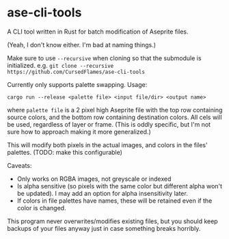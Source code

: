 # ase-cli-tools
A CLI tool written in Rust for batch modification of Aseprite files.

(Yeah, I don't know either. I'm bad at naming things.)

Make sure to use `--recursive` when cloning so that the submodule is initialized.
e.g. `git clone --recursive https://github.com/CursedFlames/ase-cli-tools`

Currently only supports palette swapping. Usage:

```cargo run --release <palette file> <input file/dir> <output name>```

where `palette file` is a 2 pixel high Aseprite file with the top row containing source colors,
and the bottom row containing destination colors. All cels will be used, regardless of layer or frame.
(This is oddly specific, but I'm not sure how to approach making it more generalized.)

This will modify both pixels in the actual images, and colors in the files' palettes. (TODO: make this configurable)

Caveats:
* Only works on RGBA images, not greyscale or indexed
* Is alpha sensitive (so pixels with the same color but different alpha won't be updated).
I may add an option for alpha insensitivity later.
* If colors in file palettes have names, these will be retained even if the color is changed.

This program never overwrites/modifies existing files,
but you should keep backups of your files anyway just in case something breaks horribly.